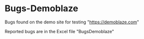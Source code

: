 # Bugs-Demoblaze
Bugs found on the demo site for testing "https://demoblaze.com"

Reported bugs are in the Excel file "BugsDemoblaze"
